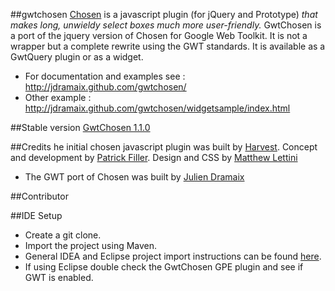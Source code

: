 ##gwtchosen
[Chosen](https://github.com/harvesthq/chosen) is a javascript plugin (for jQuery and Prototype) _that makes long, unwieldy select boxes much more user-friendly._ GwtChosen is a port of the jquery version of Chosen for Google Web Toolkit. It is not a wrapper but a complete rewrite using the GWT standards. It is available as a GwtQuery plugin or as a widget.

* For documentation and examples see : http://jdramaix.github.com/gwtchosen/
* Other example : http://jdramaix.github.com/gwtchosen/widgetsample/index.html

##Stable version
[GwtChosen 1.1.0](http://code.google.com/p/gwtquery-plugins/downloads/detail?name=gwtchosen-1.1.0.jar)

##Credits
he initial chosen javascript plugin was built by [Harvest](http://www.getharvest.com/). Concept and development by [Patrick Filler](http://patrickfiller.com/). Design and CSS by [Matthew Lettini](http://matthewlettini.com/)

* The GWT port of Chosen was built by [Julien Dramaix](https://plus.google.com/u/0/103916508880440628637)

##Contributor

##IDE Setup
* Create a git clone.
* Import the project using Maven.
* General IDEA and Eclipse project import instructions can be found [here](http://c.gwt-examples.com/home/maven/ide-import).
* If using Eclipse double check the GwtChosen GPE plugin and see if GWT is enabled.
